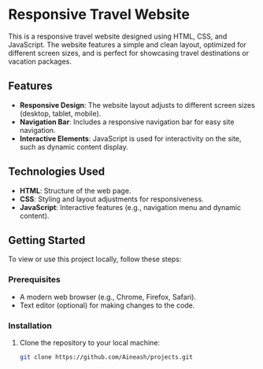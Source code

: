 # Responsive Travel Website

This is a responsive travel website designed using HTML, CSS, and JavaScript. The website features a simple and clean layout, optimized for different screen sizes, and is perfect for showcasing travel destinations or vacation packages.

## Features

- **Responsive Design**: The website layout adjusts to different screen sizes (desktop, tablet, mobile).
- **Navigation Bar**: Includes a responsive navigation bar for easy site navigation.
- **Interactive Elements**: JavaScript is used for interactivity on the site, such as dynamic content display.

## Technologies Used

- **HTML**: Structure of the web page.
- **CSS**: Styling and layout adjustments for responsiveness.
- **JavaScript**: Interactive features (e.g., navigation menu and dynamic content).

## Getting Started

To view or use this project locally, follow these steps:

### Prerequisites

- A modern web browser (e.g., Chrome, Firefox, Safari).
- Text editor (optional) for making changes to the code.

### Installation

1. Clone the repository to your local machine:

   ```bash
   git clone https://github.com/Aineash/projects.git
